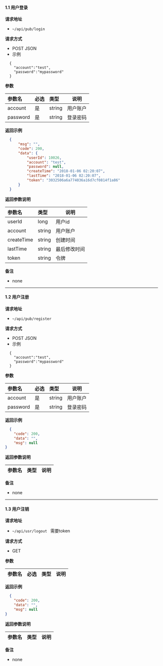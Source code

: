 #### 1.1 用户登录

**请求地址**   
- ` ~/api/pub/login `  
  
**请求方式**  
- POST JSON  
- 示例  
```
  {
    "account":"test",
    "password":"mypassword"
  }
```

**参数**  

|参数名|必选|类型|说明|
|:----    |:---|:----- |-----   |
|account |是  |string |用户账户   |
|password |是  |string |登录密码  |


 **返回示例**  

``` json
  {
      "msg": "",
      "code": 200,
      "data": {
          "userId": 10026,
          "account": "test",
          "password": null,
          "createTime": "2018-01-06 02:20:07",
          "lastTime": "2018-01-06 02:20:07",
          "token": "3032506a6a774036a16d7cf0814f1a86"
      }
  }
```

 **返回参数说明**  

|参数名|类型|说明|
|:-----  |:-----|----- |  
|userId|long|用户id|
|account|string|用户账户|
|createTime|string|创建时间|
|lastTime|string|最后修改时间|
|token|string|令牌|


 **备注** 

- none

---  

#### 1.2 用户注册

**请求地址**   
- ` ~/api/pub/register `  
  
**请求方式**  
- POST JSON  
- 示例  
```
  {
    "account":"test",
    "password":"mypassword"
  }
```

**参数**  

|参数名|必选|类型|说明|
|:----    |:---|:----- |-----   |
|account |是  |string |用户账户   |
|password |是  |string |登录密码  |


 **返回示例**  

``` json
  {
    "code": 200,
    "data": "",
    "msg": null
}
```

 **返回参数说明** 

|参数名|类型|说明|
|:-----  |:-----|-----                           |

 **备注** 

- none

---  

#### 1.3 用户注销

**请求地址**   
- ` ~/api/usr/logout  `  需要token
  
**请求方式**  
- GET

**参数**  

|参数名|必选|类型|说明|
|:----    |:---|:----- |-----   |


 **返回示例**  

``` json
  {
    "code": 200,
    "data": "",
    "msg": null
}
```

 **返回参数说明** 

|参数名|类型|说明|
|:-----  |:-----|-----                           |

 **备注** 

- none

